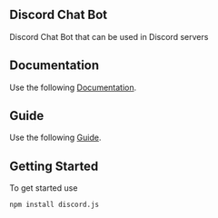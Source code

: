 ## Discord Chat Bot
Discord Chat Bot that can be used in Discord servers

## Documentation
Use the following [Documentation](https://discord.js.org/#/docs/main/stable/general/welcome).

## Guide
Use the following [Guide](https://discordjs.guide/#/).

## Getting Started
To get started use
```
npm install discord.js
```